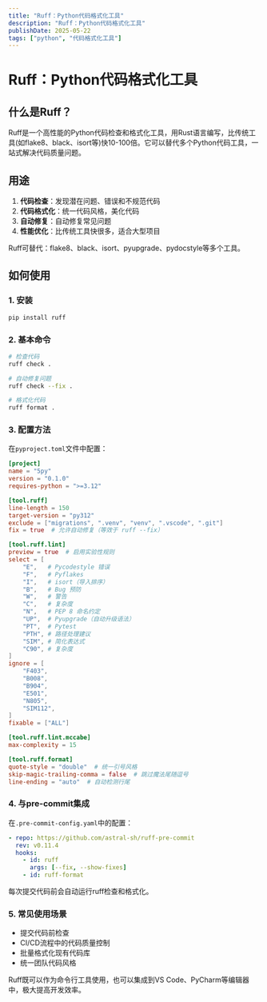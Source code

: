 ```yaml
---
title: "Ruff：Python代码格式化工具"
description: "Ruff：Python代码格式化工具"
publishDate: 2025-05-22
tags: ["python", "代码格式化工具"]
---
```



# Ruff：Python代码格式化工具

## 什么是Ruff？

Ruff是一个高性能的Python代码检查和格式化工具，用Rust语言编写，比传统工具(如flake8、black、isort等)快10-100倍。它可以替代多个Python代码工具，一站式解决代码质量问题。

## 用途

1. **代码检查**：发现潜在问题、错误和不规范代码
2. **代码格式化**：统一代码风格，美化代码
3. **自动修复**：自动修复常见问题
4. **性能优化**：比传统工具快很多，适合大型项目

Ruff可替代：flake8、black、isort、pyupgrade、pydocstyle等多个工具。

## 如何使用

### 1. 安装

```bash
pip install ruff
```

### 2. 基本命令

```bash
# 检查代码
ruff check .

# 自动修复问题
ruff check --fix .

# 格式化代码
ruff format .
```

### 3. 配置方法

在`pyproject.toml`文件中配置：

```toml
[project]
name = "5py"
version = "0.1.0"
requires-python = ">=3.12"

[tool.ruff]
line-length = 150
target-version = "py312"
exclude = ["migrations", ".venv", "venv", ".vscode", ".git"]
fix = true  # 允许自动修复（等效于 ruff --fix）

[tool.ruff.lint]
preview = true  # 启用实验性规则
select = [
    "E",   # Pycodestyle 错误
    "F",   # Pyflakes
    "I",   # isort（导入排序）
    "B",   # Bug 预防
    "W",   # 警告
    "C",   # 复杂度
    "N",   # PEP 8 命名约定
    "UP",  # Pyupgrade（自动升级语法）
    "PT",  # Pytest
    "PTH", # 路径处理建议
    "SIM", # 简化表达式
    "C90", # 复杂度
]
ignore = [
    "F403",
    "B008",
    "B904",
    "E501",
    "N805",
    "SIM112",
]
fixable = ["ALL"]

[tool.ruff.lint.mccabe]
max-complexity = 15

[tool.ruff.format]
quote-style = "double"  # 统一引号风格
skip-magic-trailing-comma = false  # 跳过魔法尾随逗号
line-ending = "auto"  # 自动检测行尾
```

### 4. 与pre-commit集成

在`.pre-commit-config.yaml`中的配置：
```yaml
- repo: https://github.com/astral-sh/ruff-pre-commit
  rev: v0.11.4
  hooks:
    - id: ruff
      args: [--fix, --show-fixes]
    - id: ruff-format
```

每次提交代码前会自动运行ruff检查和格式化。

### 5. 常见使用场景

- 提交代码前检查
- CI/CD流程中的代码质量控制
- 批量格式化现有代码库
- 统一团队代码风格

Ruff既可以作为命令行工具使用，也可以集成到VS Code、PyCharm等编辑器中，极大提高开发效率。

